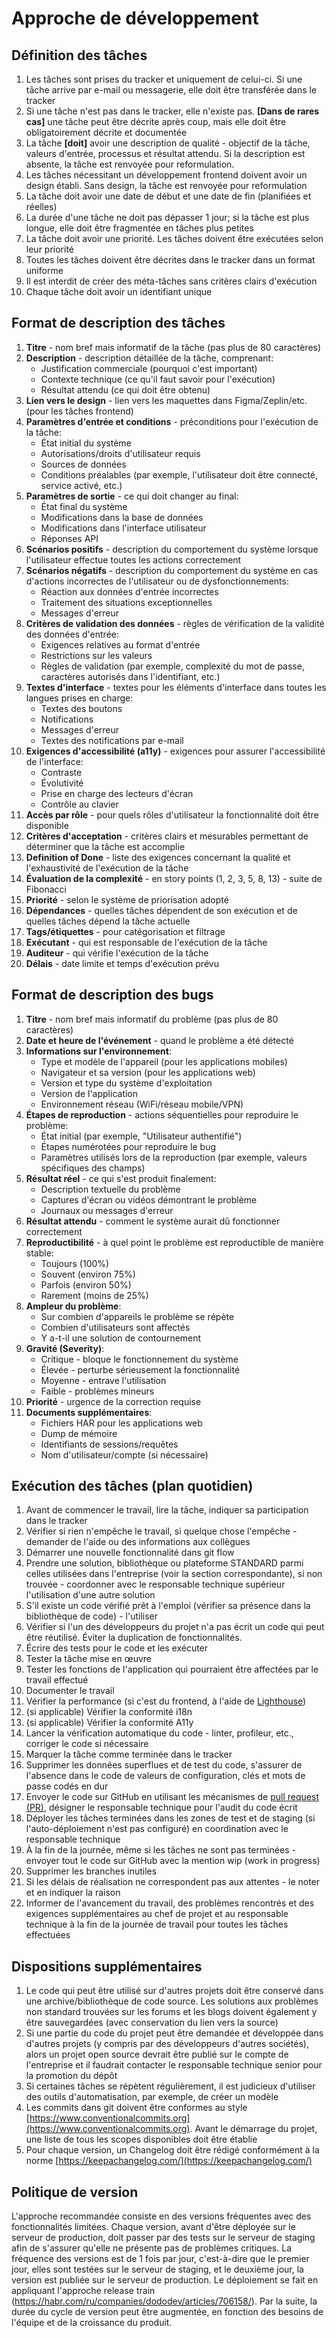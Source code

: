 # Approche de développement

## Définition des tâches

1. Les tâches sont prises du tracker et uniquement de celui-ci. Si une tâche arrive par e-mail ou messagerie, elle doit être transférée dans le tracker
2. Si une tâche n'est pas dans le tracker, elle n'existe pas. **[Dans de rares cas]** une tâche peut être décrite après coup, mais elle doit être obligatoirement décrite et documentée
3. La tâche **[doit]** avoir une description de qualité - objectif de la tâche, valeurs d'entrée, processus et résultat attendu. Si la description est absente, la tâche est renvoyée pour reformulation.
4. Les tâches nécessitant un développement frontend doivent avoir un design établi. Sans design, la tâche est renvoyée pour reformulation
5. La tâche doit avoir une date de début et une date de fin (planifiées et réelles)
6. La durée d'une tâche ne doit pas dépasser 1 jour; si la tâche est plus longue, elle doit être fragmentée en tâches plus petites
7. La tâche doit avoir une priorité. Les tâches doivent être exécutées selon leur priorité
8. Toutes les tâches doivent être décrites dans le tracker dans un format uniforme
9. Il est interdit de créer des méta-tâches sans critères clairs d'exécution
10. Chaque tâche doit avoir un identifiant unique

## Format de description des tâches

1. **Titre** - nom bref mais informatif de la tâche (pas plus de 80 caractères)
2. **Description** - description détaillée de la tâche, comprenant:
   - Justification commerciale (pourquoi c'est important)
   - Contexte technique (ce qu'il faut savoir pour l'exécution)
   - Résultat attendu (ce qui doit être obtenu)
3. **Lien vers le design** - lien vers les maquettes dans Figma/Zeplin/etc. (pour les tâches frontend)
4. **Paramètres d'entrée et conditions** - préconditions pour l'exécution de la tâche:
   - État initial du système
   - Autorisations/droits d'utilisateur requis
   - Sources de données
   - Conditions préalables (par exemple, l'utilisateur doit être connecté, service activé, etc.)
5. **Paramètres de sortie** - ce qui doit changer au final:
   - État final du système
   - Modifications dans la base de données
   - Modifications dans l'interface utilisateur
   - Réponses API
6. **Scénarios positifs** - description du comportement du système lorsque l'utilisateur effectue toutes les actions correctement
7. **Scénarios négatifs** - description du comportement du système en cas d'actions incorrectes de l'utilisateur ou de dysfonctionnements:
   - Réaction aux données d'entrée incorrectes
   - Traitement des situations exceptionnelles
   - Messages d'erreur
8. **Critères de validation des données** - règles de vérification de la validité des données d'entrée:
   - Exigences relatives au format d'entrée
   - Restrictions sur les valeurs
   - Règles de validation (par exemple, complexité du mot de passe, caractères autorisés dans l'identifiant, etc.)
9. **Textes d'interface** - textes pour les éléments d'interface dans toutes les langues prises en charge:
   - Textes des boutons
   - Notifications
   - Messages d'erreur
   - Textes des notifications par e-mail
10. **Exigences d'accessibilité (a11y)** - exigences pour assurer l'accessibilité de l'interface:
    - Contraste
    - Évolutivité
    - Prise en charge des lecteurs d'écran
    - Contrôle au clavier
11. **Accès par rôle** - pour quels rôles d'utilisateur la fonctionnalité doit être disponible
12. **Critères d'acceptation** - critères clairs et mesurables permettant de déterminer que la tâche est accomplie
13. **Definition of Done** - liste des exigences concernant la qualité et l'exhaustivité de l'exécution de la tâche
14. **Évaluation de la complexité** - en story points (1, 2, 3, 5, 8, 13) - suite de Fibonacci
15. **Priorité** - selon le système de priorisation adopté
16. **Dépendances** - quelles tâches dépendent de son exécution et de quelles tâches dépend la tâche actuelle
17. **Tags/étiquettes** - pour catégorisation et filtrage
18. **Exécutant** - qui est responsable de l'exécution de la tâche
19. **Auditeur** - qui vérifie l'exécution de la tâche
20. **Délais** - date limite et temps d'exécution prévu

## Format de description des bugs

1. **Titre** - nom bref mais informatif du problème (pas plus de 80 caractères)
2. **Date et heure de l'événement** - quand le problème a été détecté
3. **Informations sur l'environnement**:
   - Type et modèle de l'appareil (pour les applications mobiles)
   - Navigateur et sa version (pour les applications web)
   - Version et type du système d'exploitation
   - Version de l'application
   - Environnement réseau (WiFi/réseau mobile/VPN)
4. **Étapes de reproduction** - actions séquentielles pour reproduire le problème:
   - État initial (par exemple, "Utilisateur authentifié")
   - Étapes numérotées pour reproduire le bug
   - Paramètres utilisés lors de la reproduction (par exemple, valeurs spécifiques des champs)
5. **Résultat réel** - ce qui s'est produit finalement:
   - Description textuelle du problème
   - Captures d'écran ou vidéos démontrant le problème
   - Journaux ou messages d'erreur
6. **Résultat attendu** - comment le système aurait dû fonctionner correctement
7. **Reproductibilité** - à quel point le problème est reproductible de manière stable:
   - Toujours (100%)
   - Souvent (environ 75%)
   - Parfois (environ 50%)
   - Rarement (moins de 25%)
8. **Ampleur du problème**:
   - Sur combien d'appareils le problème se répète
   - Combien d'utilisateurs sont affectés
   - Y a-t-il une solution de contournement
9. **Gravité (Severity)**:
   - Critique - bloque le fonctionnement du système
   - Élevée - perturbe sérieusement la fonctionnalité
   - Moyenne - entrave l'utilisation
   - Faible - problèmes mineurs
10. **Priorité** - urgence de la correction requise
11. **Documents supplémentaires**:
    - Fichiers HAR pour les applications web
    - Dump de mémoire
    - Identifiants de sessions/requêtes
    - Nom d'utilisateur/compte (si nécessaire)

## Exécution des tâches (plan quotidien)

1. Avant de commencer le travail, lire la tâche, indiquer sa participation dans le tracker
2. Vérifier si rien n'empêche le travail, si quelque chose l'empêche - demander de l'aide ou des informations aux collègues
3. Démarrer une nouvelle fonctionnalité dans git flow
4. Prendre une solution, bibliothèque ou plateforme STANDARD parmi celles utilisées dans l'entreprise (voir la section correspondante), si non trouvée - coordonner avec le responsable technique supérieur l'utilisation d'une autre solution
5. S'il existe un code vérifié prêt à l'emploi (vérifier sa présence dans la bibliothèque de code) - l'utiliser
6. Vérifier si l'un des développeurs du projet n'a pas écrit un code qui peut être réutilisé. Éviter la duplication de fonctionnalités.
7. Écrire des tests pour le code et les exécuter
8. Tester la tâche mise en œuvre
9. Tester les fonctions de l'application qui pourraient être affectées par le travail effectué
10. Documenter le travail
11. Vérifier la performance (si c'est du frontend, à l'aide de [Lighthouse](https://developers.google.com/web/tools/lighthouse))
12. (si applicable) Vérifier la conformité i18n
13. (si applicable) Vérifier la conformité A11y
14. Lancer la vérification automatique du code - linter, profileur, etc., corriger le code si nécessaire
15. Marquer la tâche comme terminée dans le tracker
16. Supprimer les données superflues et de test du code, s'assurer de l'absence dans le code de valeurs de configuration, clés et mots de passe codés en dur
17. Envoyer le code sur GitHub en utilisant les mécanismes de [pull request (PR)](https://rustycrate.ru/%D1%80%D1%83%D0%BA%D0%BE%D0%B2%D0%BE%D0%B4%D1%81%D1%82%D0%B2%D0%B0/2016/03/07/contributing.html), désigner le responsable technique pour l'audit du code écrit
18. Déployer les tâches terminées dans les zones de test et de staging (si l'auto-déploiement n'est pas configuré) en coordination avec le responsable technique
19. À la fin de la journée, même si les tâches ne sont pas terminées - envoyer tout le code sur GitHub avec la mention wip (work in progress)
20. Supprimer les branches inutiles
21. Si les délais de réalisation ne correspondent pas aux attentes - le noter et en indiquer la raison
22. Informer de l'avancement du travail, des problèmes rencontrés et des exigences supplémentaires au chef de projet et au responsable technique à la fin de la journée de travail pour toutes les tâches effectuées

## Dispositions supplémentaires

1. Le code qui peut être utilisé sur d'autres projets doit être conservé dans une archive/bibliothèque de code source. Les solutions aux problèmes non standard trouvées sur les forums et les blogs doivent également y être sauvegardées (avec conservation du lien vers la source)
2. Si une partie du code du projet peut être demandée et développée dans d'autres projets (y compris par des développeurs d'autres sociétés), alors un projet open source devrait être publié sur le compte de l'entreprise et il faudrait contacter le responsable technique senior pour la promotion du dépôt
3. Si certaines tâches se répètent régulièrement, il est judicieux d'utiliser des outils d'automatisation, par exemple, de créer un modèle
4. Les commits dans git doivent être conformes au style [https://www.conventionalcommits.org](https://www.conventionalcommits.org). Avant le démarrage du projet, une liste de tous les scopes disponibles doit être établie
5. Pour chaque version, un Changelog doit être rédigé conformément à la norme [https://keepachangelog.com/](https://keepachangelog.com/)

## Politique de version

L'approche recommandée consiste en des versions fréquentes avec des fonctionnalités limitées. Chaque version, avant d'être déployée sur le serveur de production, doit passer par des tests sur le serveur de staging afin de s'assurer qu'elle ne présente pas de problèmes critiques. La fréquence des versions est de 1 fois par jour, c'est-à-dire que le premier jour, elles sont testées sur le serveur de staging, et le deuxième jour, la version est publiée sur le serveur de production. Le déploiement se fait en appliquant l'approche release train (<https://habr.com/ru/companies/dododev/articles/706158/>). Par la suite, la durée du cycle de version peut être augmentée, en fonction des besoins de l'équipe et de la croissance du produit.
